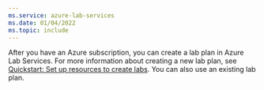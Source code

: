 ```yaml
---
ms.service: azure-lab-services
ms.date: 01/04/2022
ms.topic: include
---
```


After you have an Azure subscription, you can create a lab plan in Azure Lab Services. For more information about creating a new lab plan, see [Quickstart: Set up resources to create labs](../quick-create-resources.md). You can also use an existing lab plan.
